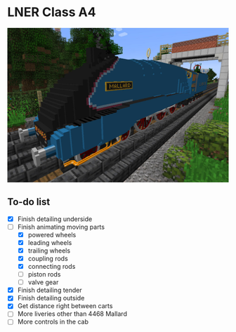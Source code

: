 LNER Class A4
=============

![Screenshot](./a4.jpg)

To-do list
----------

 - [x] Finish detailing underside
 - [ ] Finish animating moving parts
   - [x] powered wheels
   - [x] leading wheels
   - [x] trailing wheels
   - [x] coupling rods
   - [x] connecting rods
   - [ ] piston rods
   - [ ] valve gear
 - [x] Finish detailing tender
 - [x] Finish detailing outside
 - [x] Get distance right between carts
 - [ ] More liveries other than 4468 Mallard
 - [ ] More controls in the cab
